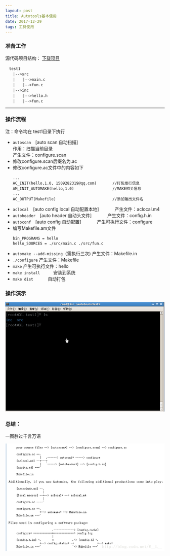 ```yaml
---
layout: post
title: Autotools基本使用
date: 2017-12-29 
tags: 工具使用    
---
```


### 准备工作
源代码项目结构：
[下载项目](http://download.csdn.net/detail/w__l__/9874315)
```
　test1
　　|-->src
　　|　　|-->main.c
　　|　　|-->fun.c
　　|-->inc
　　|　　|-->hello.h
　　|　　|-->fun.c
```

---

### 操作流程   

注：命令均在 test1目录下执行   
    

* `autoscan`　\[auto scan 自动扫描\]   
    作用：扫描当前目录   
    产生文件：configure.scan    
* 修改configure.scan后缀名为.ac  
* 修改configure.ac文件中的内容如下 
    ```   
    ...    
    AC_INIT(hello,1.0, 1509282319@qq.com)       //打包发行信息
    AM_INIT_AUTOMAKE(hello,1.0)                 //MAKE相关信息
    ...
    AC_OUTPUT(Makefile)                         //添加输出文件名
    ```
* `aclocal`　\[auto config local 自动配置本地\]    　　　
    产生文件：aclocal.m4    
* `autoheader`　\[auto header 自动头文件\]    　　　
    产生文件：config.h.in    
* `autoconf`　\[auto config 自动配置\]    　　　
    产生可执行文件：configure    
* 编写Makefile.am文件    
    ```
    bin_PROGRAMS = hello
    hello_SOURCES = ./src/main.c ./src/fun.c
    ```
* `automake --add-missing`（需执行三次)
    产生文件：Makefile.in   
* `./configure`
    产生文件：Makefile    
* `make`
    产生可执行文件：hello     
* `make install`　　　安装到系统    
* `make dist` 　　　自动打包    

### 操作演示
![这里写图片描述](/images/post/2017-12-29-Autotools基本使用/20170619111042660-1.gif)

### 总结：
一图胜过千言万语

![一图胜过千言万语](/images/post/2017-12-29-Autotools基本使用/20170619111726371-2.bmp)
